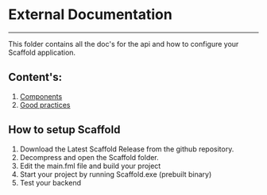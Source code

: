 # External Documentation

---
This folder contains all the doc's for the api and how to configure your Scaffold 
application.

## Content's:
1. [Components](component's.md)
2. [Good practices](good-practices.md)

## How to setup Scaffold
1. Download the Latest Scaffold Release from the github repository.
2. Decompress and open the Scaffold folder.
3. Edit the main.fml file and build your project
4. Start your project by running Scaffold.exe (prebuilt binary)
5. Test your backend
